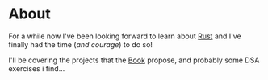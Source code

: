 # About

For a while now I've been looking forward to learn about [Rust](https://www.rust-lang.org/) and I've finally had the time (_and courage_) to do so!

I'll be covering the projects that the [Book](https://rust-book.cs.brown.edu/) propose, and probably some DSA exercises i find...
